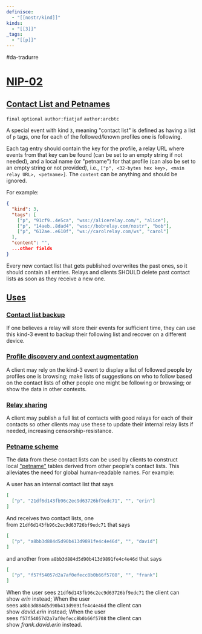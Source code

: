 ```yaml
---
definisce:
  - "[[nostr/kind]]"
kinds:
  - "[[3]]"
_tags:
  - "[[p]]"
---
```


#da-tradurre 
# [NIP-02](https://github.com/nostr-protocol/nips/blob/master/02.md#nip-02)

## [Contact List and Petnames](https://github.com/nostr-protocol/nips/blob/master/02.md#contact-list-and-petnames)

`final` `optional` `author:fiatjaf` `author:arcbtc`

A special event with kind `3`, meaning "contact list" is defined as having a list of `p` tags, one for each of the followed/known profiles one is following.

Each tag entry should contain the key for the profile, a relay URL where events from that key can be found (can be set to an empty string if not needed), and a local name (or "petname") for that profile (can also be set to an empty string or not provided), i.e., `["p", <32-bytes hex key>, <main relay URL>, <petname>]`. The `content` can be anything and should be ignored.

For example:

```json
{
  "kind": 3,
  "tags": [
    ["p", "91cf9..4e5ca", "wss://alicerelay.com/", "alice"],
    ["p", "14aeb..8dad4", "wss://bobrelay.com/nostr", "bob"],
    ["p", "612ae..e610f", "ws://carolrelay.com/ws", "carol"]
  ],
  "content": "",
  ...other fields
}
```

Every new contact list that gets published overwrites the past ones, so it should contain all entries. Relays and clients SHOULD delete past contact lists as soon as they receive a new one.

## [Uses](https://github.com/nostr-protocol/nips/blob/master/02.md#uses)

### [Contact list backup](https://github.com/nostr-protocol/nips/blob/master/02.md#contact-list-backup)

If one believes a relay will store their events for sufficient time, they can use this kind-3 event to backup their following list and recover on a different device.

### [Profile discovery and context augmentation](https://github.com/nostr-protocol/nips/blob/master/02.md#profile-discovery-and-context-augmentation)

A client may rely on the kind-3 event to display a list of followed people by profiles one is browsing; make lists of suggestions on who to follow based on the contact lists of other people one might be following or browsing; or show the data in other contexts.

### [Relay sharing](https://github.com/nostr-protocol/nips/blob/master/02.md#relay-sharing)

A client may publish a full list of contacts with good relays for each of their contacts so other clients may use these to update their internal relay lists if needed, increasing censorship-resistance.

### [Petname scheme](https://github.com/nostr-protocol/nips/blob/master/02.md#petname-scheme)

The data from these contact lists can be used by clients to construct local ["petname"](http://www.skyhunter.com/marcs/petnames/IntroPetNames.html) tables derived from other people's contact lists. This alleviates the need for global human-readable names. For example:

A user has an internal contact list that says

```json
[
  ["p", "21df6d143fb96c2ec9d63726bf9edc71", "", "erin"]
]
```

And receives two contact lists, one from `21df6d143fb96c2ec9d63726bf9edc71` that says

```json
[
  ["p", "a8bb3d884d5d90b413d9891fe4c4e46d", "", "david"]
]
```

and another from `a8bb3d884d5d90b413d9891fe4c4e46d` that says

```json
[
  ["p", "f57f54057d2a7af0efecc8b0b66f5708", "", "frank"]
]
```

When the user sees `21df6d143fb96c2ec9d63726bf9edc71` the client can show _erin_ instead; When the user sees `a8bb3d884d5d90b413d9891fe4c4e46d` the client can show _david.erin_ instead; When the user sees `f57f54057d2a7af0efecc8b0b66f5708` the client can show _frank.david.erin_ instead.